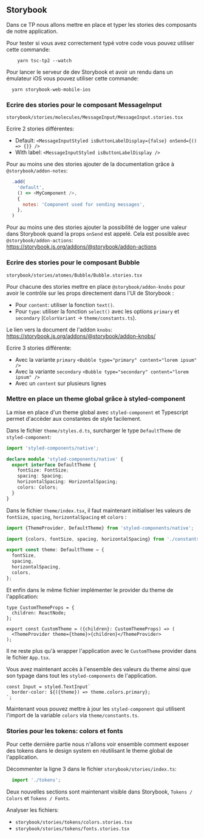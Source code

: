 ## Storybook
Dans ce TP nous allons mettre en place et typer les stories des composants de notre application.

Pour tester si vous avez correctement typé votre code vous pouvez utiliser cette commande:
```
    yarn tsc-tp2 --watch
```

Pour lancer le serveur de dev Storybook et avoir un rendu dans un émulateur iOS vous pouvez utiliser cette commande:
```
  yarn storybook-web-mobile-ios
```

### Ecrire des stories pour le composant MessageInput
`storybook/stories/molecules/MessageInput/MessageInput.stories.tsx`

Ecrire 2 stories différentes:
- Default: `<MessageInputStyled isButtonLabelDisplay={false} onSend={() => {}} />`
- With label: `<MessageInputStyled isButtonLabelDisplay />`

Pour au moins une des stories ajouter de la documentation grâce à `@storybook/addon-notes`:
```js
  .add(
    'default',
    () => <MyComponent />,
    {
      notes: 'Component used for sending messages',
    },
  )
```

Pour au moins une des stories ajouter la possibilité de logger une valeur dans Storybook quand la props `onSend` est appelé. Cela est possible avec `@storybook/addon-actions`: https://storybook.js.org/addons/@storybook/addon-actions


### Ecrire des stories pour le composant Bubble
`storybook/stories/atomes/Bubble/Bubble.stories.tsx`

Pour chacune des stories mettre en place `@storybook/addon-knobs` pour avoir le contrôle sur les props directement dans l'UI de Storybook : 
- Pour `content`: utiliser la fonction `text()`.
- Pour `type`: utiliser la fonction `select()` avec les options `primary` et `secondary` 
(`ColorVariant` -> `theme/constants.ts`).

Le lien vers la document de l'addon `knobs`: https://storybook.js.org/addons/@storybook/addon-knobs/

Ecrire 3 stories différente:
- Avec la variante `primary` `<Bubble type="primary" content="lorem ipsum" />`
- Avec la variante `secondary` `<Bubble type="secondary" content="lorem ipsum" />`
- Avec un `content` sur plusieurs lignes 

### Mettre en place un theme global grâce à styled-component

La mise en place d'un theme global avec `styled-component` et Typescript permet d'accèder aux constantes de style facilement.

Dans le fichier `theme/styles.d.ts`, surcharger le type `DefaultTheme` de `styled-component`:
```ts
import 'styled-components/native';

declare module 'styled-components/native' {
  export interface DefaultTheme {
    fontSize: FontSize;
    spacing: Spacing;
    horizontalSpacing: HorizontalSpacing;
    colors: Colors;
  }
}
```

Dans le fichier `theme/index.tsx`, il faut maintenant initialiser les valeurs de `fontSize`, `spacing`, `horizontalSpacing` et `colors` :
```ts
import {ThemeProvider, DefaultTheme} from 'styled-components/native';

import {colors, fontSize, spacing, horizontalSpacing} from './constants';

export const theme: DefaultTheme = {
  fontSize,
  spacing,
  horizontalSpacing,
  colors,
};
```

Et enfin dans le même fichier implémenter le provider du theme de l'application:
```tsx
type CustomThemeProps = {
  children: ReactNode;
};

export const CustomTheme = ({children}: CustomThemeProps) => (
  <ThemeProvider theme={theme}>{children}</ThemeProvider>
);
```

Il ne reste plus qu'à wrapper l'application avec le `CustomTheme` provider dans le fichier `App.tsx`.

Vous avez maintenant accès à l'ensemble des valeurs du theme ainsi que son typage dans tout les `styled-components` de l'application.

```tsx
const Input = styled.TextInput`
  border-color: ${({theme}) => theme.colors.primary};
`;
```

Maintenant vous pouvez mettre à jour les `styled-component` qui utilisent l'import de la variable `colors` via `theme/constants.ts`. 

### Stories pour les tokens: colors et fonts

Pour cette dernière partie nous n'allons voir ensemble comment exposer des tokens dans le design system en réutilisant le theme global de l'application. 

Décommenter la ligne 3 dans le fichier `storybook/stories/index.ts`:
```ts
  import './tokens';
```

Deux nouvelles sections sont maintenant visible dans Storybook, `Tokens / Colors` et `Tokens / Fonts`.

Analyser les fichiers:
- `storybook/stories/tokens/colors.stories.tsx`
- `storybook/stories/tokens/fonts.stories.tsx`
